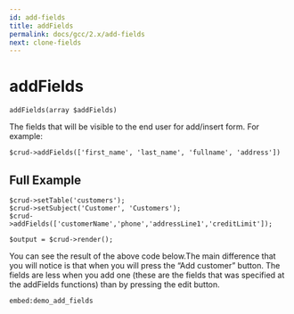 ```yaml
---
id: add-fields
title: addFields
permalink: docs/gcc/2.x/add-fields
next: clone-fields
---
```


# addFields

    addFields(array $addFields)

The fields that will be visible to the end user for add/insert form. For example:

    $crud->addFields(['first_name', 'last_name', 'fullname', 'address'])

## Full Example

    $crud->setTable('customers');
    $crud->setSubject('Customer', 'Customers');
    $crud->addFields(['customerName','phone','addressLine1','creditLimit']);
    
    $output = $crud->render();

You can see the result of the above code below.The main difference that you will notice is that when you will press the “Add customer” button. The fields are less when you add one (these are the fields that was specified at the addFields functions) than by pressing the edit button.

`embed:demo_add_fields`